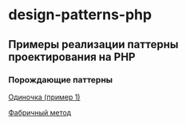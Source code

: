 # design-patterns-php
## Примеры реализации паттерны проектирования на PHP

### Порождающие паттерны

[Одиночка (пример 1)](https://github.com/annamuratov1987/design-patterns-php/blob/main/creational/singleton.php)

[Фабричный метод](https://github.com/annamuratov1987/design-patterns-php/blob/main/creational/factory_method.php)